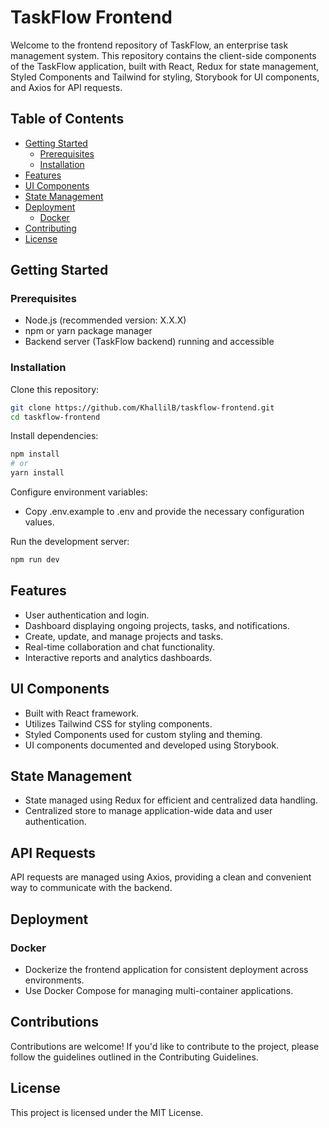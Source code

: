 # TaskFlow Frontend

Welcome to the frontend repository of TaskFlow, an enterprise task management system. This repository contains the client-side components of the TaskFlow application, built with React, Redux for state management, Styled Components and Tailwind for styling, Storybook for UI components, and Axios for API requests.

## Table of Contents

- [Getting Started](#getting-started)
  - [Prerequisites](#prerequisites)
  - [Installation](#installation)
- [Features](#features)
- [UI Components](#ui-components)
- [State Management](#state-management)
- [Deployment](#deployment)
  - [Docker](#docker)
- [Contributing](#contributing)
- [License](#license)

## Getting Started

### Prerequisites

- Node.js (recommended version: X.X.X)
- npm or yarn package manager
- Backend server (TaskFlow backend) running and accessible

### Installation

Clone this repository:
```sh
git clone https://github.com/KhallilB/taskflow-frontend.git
cd taskflow-frontend
```

Install dependencies:
```sh
npm install
# or
yarn install
```

Configure environment variables:

- Copy .env.example to .env and provide the necessary configuration values.

Run the development server:
```sh
npm run dev
```

## Features
- User authentication and login.
- Dashboard displaying ongoing projects, tasks, and notifications.
- Create, update, and manage projects and tasks.
- Real-time collaboration and chat functionality.
- Interactive reports and analytics dashboards.

## UI Components
- Built with React framework.
- Utilizes Tailwind CSS for styling components.
- Styled Components used for custom styling and theming.
- UI components documented and developed using Storybook.

## State Management
- State managed using Redux for efficient and centralized data handling.
- Centralized store to manage application-wide data and user authentication.

## API Requests
API requests are managed using Axios, providing a clean and convenient way to communicate with the backend.

## Deployment
### Docker
- Dockerize the frontend application for consistent deployment across environments.
- Use Docker Compose for managing multi-container applications.

## Contributions
Contributions are welcome! If you'd like to contribute to the project, please follow the guidelines outlined in the Contributing Guidelines.

## License
This project is licensed under the MIT License.